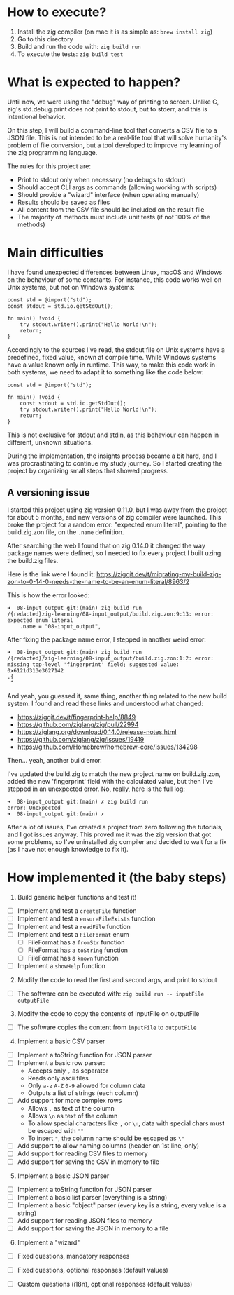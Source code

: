 # How to execute?

1. Install the zig compiler (on mac it is as simple as: `brew install zig`)
2. Go to this directory
3. Build and run the code with: `zig build run`
4. To execute the tests: `zig build test`

# What is expected to happen?

Until now, we were using the "debug" way of printing to screen. Unlike C, zig's
std.debug.print does not print to stdout, but to stderr, and this is intentional
behavior.

On this step, I will build a command-line tool that converts a CSV file to a
JSON file. This is not intended to be a real-life tool that will solve
humanity's problem of file conversion, but a tool developed to improve my
learning of the zig programming language.

The rules for this project are:
- Print to stdout only when necessary (no debugs to stdout)
- Should accept CLI args as commands (allowing working with scripts)
- Should provide a "wizard" interface (when operating manually)
- Results should be saved as files
- All content from the CSV file should be included on the result file
- The majority of methods must include unit tests (if not 100% of the methods)

# Main difficulties

I have found unexpected differences between Linux, macOS and Windows on the
behaviour of some constants. For instance, this code works well on Unix
systems, but not on Windows systems:

```zig
const std = @import("std");
const stdout = std.io.getStdOut();

fn main() !void {
    try stdout.writer().print("Hello World!\n");
    return;
}
```

Accordingly to the sources I've read, the stdout file on Unix systems have a
predefined, fixed value, known at compile time. While Windows systems have a
value known only in runtime. This way, to make this code work in both systems,
we need to adapt it to something like the code below:

```zig
const std = @import("std");

fn main() !void {
    const stdout = std.io.getStdOut();
    try stdout.writer().print("Hello World!\n");
    return;
}
```

This is not exclusive for stdout and stdin, as this behaviour can happen in
different, unknown situations.

During the implementation, the insights process became a bit hard, and I was
procrastinating to continue my study journey. So I started creating the project
by organizing small steps that showed progress.

## A versioning issue

I started this project using zig version 0.11.0, but I was away from the 
project for about 5 months, and new versions of zig compiler were launched.
This broke the project for a random error: "expected enum literal", pointing 
to the build.zig.zon file, on the `.name` definition.

After searching the web I found that on zig 0.14.0 it changed the way package 
names were defined, so I needed to fix every project I built uzing the 
build.zig files.

Here is the link were I found it: https://ziggit.dev/t/migrating-my-build-zig-zon-to-0-14-0-needs-the-name-to-be-an-enum-literal/8963/2

This is how the error looked:
```
➜  08-input_output git:(main) zig build run
/{redacted}zig-learning/08-input_output/build.zig.zon:9:13: error: expected enum literal
    .name = "08-input_output",
```

After fixing the package name error, I stepped in another weird error:
```
➜  08-input_output git:(main) zig build run
/{redacted}/zig-learning/08-input_output/build.zig.zon:1:2: error: missing top-level 'fingerprint' field; suggested value: 0x6121d313e3627142
.{
 ^
```

And yeah, you guessed it, same thing, another thing related to the new build 
system. I found and read these links and understood what changed:
- https://ziggit.dev/t/fingerprint-help/8849
- https://github.com/ziglang/zig/pull/22994
- https://ziglang.org/download/0.14.0/release-notes.html
- https://github.com/ziglang/zig/issues/19419
- https://github.com/Homebrew/homebrew-core/issues/134298

Then... yeah, another build error.

I've updated the build.zig to match the new
project name on build.zig.zon, added the new 'fingerprint' field with the
calculated value, but then I've stepped in an unexpected error. No, really, here
is the full log:
```
➜  08-input_output git:(main) ✗ zig build run
error: Unexpected
➜  08-input_output git:(main) ✗ 
```

After a lot of issues, I've created a project from zero following the
tutorials, and I got issues anyway. This proved me it was the zig version that
got some problems, so I've uninstalled zig compiler and decided to wait for a
fix (as I have not enough knowledge to fix it).


# How implemented it (the baby steps)

1. Build generic helper functions and test it!
  - [ ] Implement and test a `createFile` function
  - [ ] Implement and test a `ensureFileExists` function
  - [ ] Implement and test a `readFile` function
  - [ ] Implement and test a `FileFormat` enum
    - [ ] FileFormat has a `fromStr` function
    - [ ] FileFormat has a `toString` function
    - [ ] FileFormat has a `known` function
  - [ ] Implement a `showHelp` function
2. Modify the code to read the first and second args, and print to stdout
  - [ ] The software can be executed with: `zig build run -- inputFile outputFile`
3. Modify the code to copy the contents of inputFile on outputFile
  - [ ] The software copies the content from `inputFile` to `outputFile`
4. Implement a basic CSV parser
  - [ ] Implement a toString function for JSON parser
  - [ ] Implement a basic row parser:
    - Accepts only `,` as separator
    - Reads only ascii files
    - Only `a-z` `A-Z` `0-9` allowed for column data
    - Outputs a list of strings (each column)
  - [ ] Add support for more complex rows
    - Allows `,` as text of the column
    - Allows `\n` as text of the column
    - To allow special characters like `,` or `\n`, data with special chars must
      be escaped with `""`
    - To insert `"`, the column name should be escaped as `\"`
  - [ ] Add support to allow naming columns (header on 1st line, only)
  - [ ] Add support for reading CSV files to memory
  - [ ] Add support for saving the CSV in memory to file
5. Implement a basic JSON parser
  - [ ] Implement a toString function for JSON parser
  - [ ] Implement a basic list parser (everything is a string)
  - [ ] Implement a basic "object" parser (every key is a string, every value
    is a string)
  - [ ] Add support for reading JSON files to memory
  - [ ] Add support for saving the JSON in memory to a file
6. Implement a "wizard"
  - [ ] Fixed questions, mandatory responses
  - [ ] Fixed questions, optional responses (default values)
  - [ ] Custom questions (i18n), optional responses (default values)

